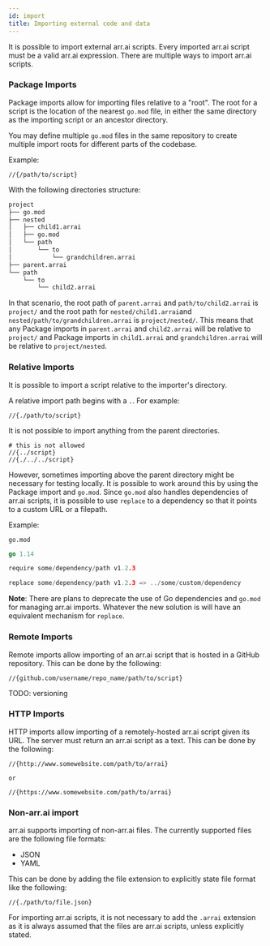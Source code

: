```yaml
---
id: import
title: Importing external code and data
---
```


It is possible to import external arr.ai scripts. Every imported arr.ai script
must be a valid arr.ai expression. There are multiple ways to import arr.ai scripts.

### Package Imports

Package imports allow for importing files relative to a "root". The root for a script is the location of the nearest `go.mod` file, in either the same directory as the importing script or an ancestor directory.

You may define multiple `go.mod` files in the same repository to create multiple import roots for different parts of the codebase.

Example:

```arrai
//{/path/to/script}
```

With the following directories structure:

```bash
project
├── go.mod
├── nested
│   ├── child1.arrai
│   ├── go.mod
│   └── path
│       └── to
│           └── grandchildren.arrai
├── parent.arrai
└── path
    └── to
        └── child2.arrai
```

In that scenario, the root path of `parent.arrai` and `path/to/child2.arrai` is
`project/` and the root path for `nested/child1.arrai`and
`nested/path/to/grandchildren.arrai` is `project/nested/`. This means that any
Package imports in `parent.arrai` and `child2.arrai` will be relative to
`project/` and Package imports in `child1.arrai` and `grandchildren.arrai` will
be relative to `project/nested`.

### Relative Imports

It is possible to import a script relative to the importer's directory.

A relative import path begins with a `.`. For example:

```arrai
//{./path/to/script}
```

It is not possible to import anything from the parent directories.

```arrai
# this is not allowed
//{../script}
//{./../../script}
```

However, sometimes importing above the parent directory might be necessary for
testing locally. It is possible to work around this by using the Package import
and `go.mod`. Since `go.mod` also handles dependencies of arr.ai scripts, it is
possible to use `replace` to a dependency so that it points to a custom URL or
a filepath.

Example:

`go.mod`

```go
go 1.14

require some/dependency/path v1.2.3

replace some/dependency/path v1.2.3 => ../some/custom/dependency
```

**Note**: There are plans to deprecate the use of Go dependencies and `go.mod` for managing arr.ai imports. Whatever the new solution is will have an equivalent mechanism for `replace`.

### Remote Imports

Remote imports allow importing of an arr.ai script that is hosted in a GitHub
repository. This can be done by the following:

```arrai
//{github.com/username/repo_name/path/to/script}
```

TODO: versioning


### HTTP Imports

HTTP imports allow importing of a remotely-hosted arr.ai script given its URL. The
server must return an arr.ai script as a text. This can be done by the
following:

```arrai
//{http://www.somewebsite.com/path/to/arrai}

or

//{https://www.somewebsite.com/path/to/arrai}
```

### Non-arr.ai import

arr.ai supports importing of non-arr.ai files. The currently supported files are
the following file formats:

- JSON
- YAML

This can be done by adding the file extension to explicitly state file format
like the following:

```arrai
//{./path/to/file.json}
```

For importing arr.ai scripts, it is not necessary to add the `.arrai`
extension as it is always assumed that the files are arr.ai scripts, unless
explicitly stated.
